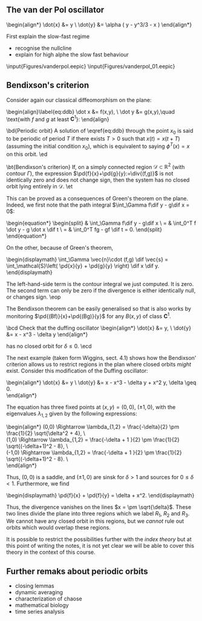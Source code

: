 ## The van der Pol oscillator

\begin{align*}
 \dot{x} &=  y \\
 \dot{y} &= \alpha ( y - y^3/3 - x )
\end{align*}

First explain the slow-fast regime 

- recognise the nullcline
- explain for high alphe the slow fast behaviour

\input{Figures/vanderpol.eepic}
\input{Figures/vanderpol_01.eepic}


## Bendixson's criterion

Consider again our classical diffeomorphism on the plane:

\begin{align}\label{eq:ddb}
\dot x &= f(x,y), \\
\dot y &= g(x,y),\quad 
\text{with $f$ and $g$ at least $\mathbf{C}^1$}:
\end{align}

\bd{Periodic orbit}
A solution of \eqref{eq:ddb} through the point $x_0$ is said to be periodic of period $T$ if there exists $T > 0$ such that $x(t)=x(t+T)$ (assuming the initial condition $x_0$), which is equivalent to saying $\phi^T(x)=x$ on this orbit. 
\ed


\bt{Bendixson's criterion}
If, on a simply connected region $\mathcal{D}\subset \mathbb{R}^2$ (with contour $\Gamma$), the expression $\pd{f}{x}+\pd{g}{y}:=\div{(f,g)}$ is not identically zero and does not change sign, then the system has no closed orbit lying entirely in $\mathcal{D}$.
\et

This can be proved as a consequences of Green's theorem on the plane. Indeed, we first note that the path integral $\int_\Gamma f\dif y - g\dif x = 0$:

\begin{equation*}
\begin{split}
  &  \int_\Gamma f\dif y - g\dif x \\
= &  \int_0^T f \dot y - g \dot x \dif t \\
= & \int_0^T fg - gf \dif t = 0. 
\end{split}
\end{equation*}

On the other, because of Green's theorem, 

\begin{displaymath}
 \int_\Gamma \vec{n}\cdot (f,g) \dif \vec{s} = \int_\mathcal{S}\left( \pd{x}{y} + \pd{g}{y} \right) \dif x \dif y. 
\end{displaymath}

The left-hand-side term is the contour integral we just computed. It is zero. The second term can only be zero if the divergence is either identically null, or changes sign. \eop

The Bendixson theorem can be easily generalised so that is also works by monitoring $\pd{(Bf)}{x}+\pd{(Bg)}{y}$ for any $B(x,y)$ of class $\mathbf{C}^1$. 

\bcd
Check that the duffing oscillator
\begin{align*}
 \dot{x} &=  y, \\
 \dot{y} &= x - x^3 - \delta y
\end{align*}
 
has no closed orbit for $\delta \leq 0$. 
\ecd 

The next example (taken form Wiggins, sect. 4.1) shows how the Bendixson' criterion allows us to restrict regions in the plan where closed orbits _might_ exist. Consider this modification of the Duffing oscillator: 


\begin{align*}
 \dot{x} &=  y  \\
 \dot{y} &= x - x^3 - \delta y + x^2 y, \delta \geq 0.  
\end{align*}

The equation has three fixed points at $(x,y)=(0,0)$, $(\pm 1,0)$, with the eigenvalues $\lambda_{1,2}$ given by the following expressions: 

\begin{align*}
  (0,0) \Rightarrow \lambda_{1,2} = \frac{-\delta}{2} \pm \frac{1}{2} \sqrt{\delta^2 + 4},  \\  
  (1,0) \Rightarrow \lambda_{1,2} = \frac{-\delta + 1 }{2} \pm \frac{1}{2} \sqrt{(-\delta+1)^2 - 8},  \\  
  (-1,0) \Rightarrow \lambda_{1,2} = \frac{-\delta + 1 }{2} \pm \frac{1}{2} \sqrt{(-\delta+1)^2 - 8}.  \\  
\end{align*}

Thus, $(0,0)$ is a saddle, and $(\pm 1,0)$ are sinsk for $\delta > 1$ and sources for $0 \leq \delta < 1$. Furthermore, we find 

\begin{displaymath}
 \pd{f}{x} + \pd{f}{y} = \delta + x^2. 
\end{displaymath}

Thus, the divergence vanishes on the lines $x = \pm \sqrt{\delta}$. These two lines divide the plane into three regions which we label $R_1$, $R_2$ and $R_3$. We cannot have any closed orbit in this regions, but we _cannot_ rule out orbits which would overlap these regions. 

It is possible to restrict the possibilities further with the _index theory_ but at this point of writing the notes, it is not yet clear we will be able to cover this theory in the context of this course. 


## Further remaks about periodic orbits

- closing lemmas
- dynamic averaging
- characterization of chaose
- mathematical biology
- time series analysis

